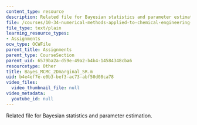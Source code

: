 ```yaml
---
content_type: resource
description: Related file for Bayesian statistics and parameter estimation.
file: /courses/10-34-numerical-methods-applied-to-chemical-engineering-fall-2005/b4e4ef7ee0b3bef3ac73abf50d08ca78_Bayes_MCMC_2Dmarginal_SR.m
file_type: text/plain
learning_resource_types:
- Assignments
ocw_type: OCWFile
parent_title: Assignments
parent_type: CourseSection
parent_uid: 6579ba2a-d59e-49a2-b4b4-14584348cba6
resourcetype: Other
title: Bayes_MCMC_2Dmarginal_SR.m
uid: b4e4ef7e-e0b3-bef3-ac73-abf50d08ca78
video_files:
  video_thumbnail_file: null
video_metadata:
  youtube_id: null
---
```

Related file for Bayesian statistics and parameter estimation.

